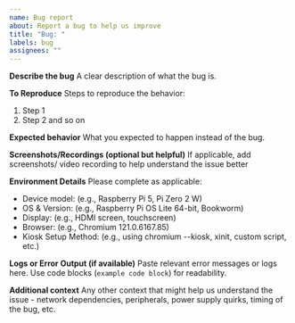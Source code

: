 ```yaml
---
name: Bug report
about: Report a bug to help us improve
title: "Bug: "
labels: bug
assignees: ""
---
```


**Describe the bug**
A clear description of what the bug is.

**To Reproduce**
Steps to reproduce the behavior:
1. Step 1
2. Step 2 and so on

**Expected behavior**
What you expected to happen instead of the bug.

**Screenshots/Recordings (optional but helpful)**
If applicable, add screenshots/ video recording to help understand the issue better

**Environment Details**
Please complete as applicable:

- Device model: (e.g., Raspberry Pi 5, Pi Zero 2 W)
- OS & Version: (e.g., Raspberry Pi OS Lite 64-bit, Bookworm)
- Display: (e.g., HDMI screen, touchscreen)
- Browser: (e.g., Chromium 121.0.6167.85)
- Kiosk Setup Method: (e.g., using chromium --kiosk, xinit, custom script, etc.)

**Logs or Error Output (if available)**
Paste relevant error messages or logs here. Use code blocks (```example code block```) for readability.

**Additional context**
Any other context that might help us understand the issue - network dependencies, peripherals, power supply quirks, timing of the bug, etc.
